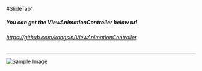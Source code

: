 #SlideTab"

##### _You can get the ViewAnimationController below url_
###### https://github.com/kongsin/ViewAnimationController
------
![Sample Image](https://github.com/kongsin/SlideTab/blob/master/preview.gif)
